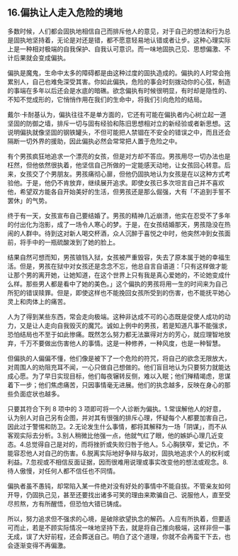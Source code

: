 ## 16.偏执让人走入危险的境地
多数时候，人们都会固执地相信自己而排斥他人的意见，对于自己的想法和行为总是固执地坚持着，无论是对还是错，都不愿意轻易地认错或者让步。这种心理实际上是一种相对极端的自我保护、自我认可意识。而一味地固执己见、思想偏激、不计后果就会变成偏执。


偏执是魔鬼，生命中太多的障碍都是由这种过度的固执造成的。偏执的人时常会拖累别人，自己也难免深受其害。你如此偏执，危险的事会时刻拨动你的心弦，制造的事端在多年以后还会是水底的暗礁。欲念偏执有时候很明显，有时却是隐性的、不知不觉成形的，它悄悄作用在我们的生命中，将我们引向危险的结局。


戴尔·卡耐基认为，偏执往往不是单方面的，它还有可能在偏执者内心树立起一道坚固的防御之墙，排斥一切与固有经验和陈旧思想相对立的新经验或者新思想。这说明偏执就像坚固的钢铁罐头，不但可能把人禁锢在不安全的错误之中，而且还会隔断一切外界的援助，因此偏执必然会常常把人置于危险之中。


有个男孩疯狂地追求一个漂亮的女孩，但是对方却不答应。男孩用尽一切办法也是枉然，但他依然很执着，他坚信自己所做的一定能感天动地，让女孩回心转意。后来，女孩交了个男朋友。男孩痛彻心扉，但他仍固执地认为女孩是在以这种方式考验他。于是，他仍不肯放弃，继续展开追求。即使女孩已多次坦言自己并不喜欢他，希望双方能各自开始美好的生活，但男孩还是那么倔强，大有「不追到手誓不罢休」的气势。


终于有一天，女孩宣布自己要结婚了。男孩的精神几近崩溃，他实在忍受不了多年的付出化为泡影，成了一场令人寒心的梦。于是，在女孩结婚那天，男孩隐没在热闹的人群中。待到这对新人喝交杯酒，众人沉醉于喜悦之中时，他突然冲到女孩面前，将手中的一瓶硫酸泼到了她的脸上。


结果自然可想而知，男孩锒铛入狱，女孩被严重毁容，失去了原本属于她的幸福生活。但是，男孩在狱中对女孩还是念念不忘，他总自言自语道：「只有这样做才能让那个男的离开她，让她知道，在这个世界上只有我是真心爱她的，不论她变成什么样。那些男人都是看中了她的美色。」这个偏执的男孩将用一生的时间来为自己所犯的错误赎罪。但是，即使这样也不能挽回女孩所受到的伤害，也不能抚平她心灵上和肉体上的痛苦。


人为了得到某些东西，常会走向极端。这种非达成不可的心态既是促使人成功的动力，又是让人走向自我毁灭的魔咒。诚如上例中的男孩，若是知道凡事不能强求，恐怕结局也不至于如此惨痛。既然怎么努力都无法赢得对方的芳心，就应理智地放弃，千万不要做出伤害他人的事情。这是一种修养，一种风度，也是一种智慧。


但偏执的人偏偏不懂，他们像是被下了一个危险的符咒，将自己的欲念无限放大，对周围人的劝阻充耳不闻，一心只做自己想做的。他们盲目地认为只要努力就能达成心愿。为了早日实现目标，他们每夜辗转反侧，难以入眠；他们殚精竭虑，思谋着下一步；他们焦虑痛苦，只因事情毫无进展。他们的执念越多，反映在身心的那些负面症状也越多。


只要其符合下列 8 项中的 3 项即可将一个人诊断为偏执。1.常误解他人的好意，认为别人对自己另有企图，并对其有很强的排斥心理，怀疑每个人都要加害自己，因此过于警惕和防卫。2.无论发生什么事情，都将其解释为一场「阴谋」，而不从客观实际去分析。3.别人稍微比他强一点，他就气红了眼，他的嫉妒心理几近变态。4.总觉得自己是对的，而将挫折或失败归咎于他人。5.心胸狭窄，爱记仇，不能容忍他人对自己的伤害。6.脱离实际地好争辩与敌对，固执地追求个人的权利或利益。7.忽视或不相信反面证据，因而很难用说理或事实改变他的想法或观念。8.待人傲慢，对任何人都不信任也不同情。


偏执者虽不愚钝，却常陷入某一件绝对没有好处的事情中不能自拔。不管亲友如何开导，仍固执己见，甚至还要找出诸多可笑的理由来欺骗自己、说服他人，直至受尽煎熬，方有所醒悟，但恐怕大错已铸成。


所以，努力追求但不强求的心境，是破除欲望执念的解药。人应有所执着，但要适可而止，若是不顾实际情况一味地坚持下去，就是将自己推向极端，这样非但一事无成，误了大好前程，还会葬送自己。明白了这个道理，你就不会再蛮干下去，也会逐渐变得不再偏激。

